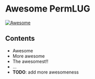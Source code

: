 # Awesome PermLUG

[![Awesome](https://awesome.re/badge.svg)](https://awesome.re)

## Contents
- Awesome
- More awesome
- The awesomest!!
- …
- **TODO**: add more awesomeness
